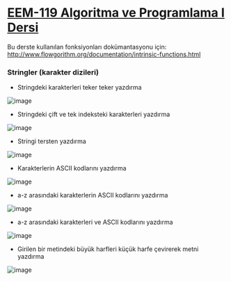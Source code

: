 # [EEM-119 Algoritma ve Programlama I Dersi](../)

Bu derste kullanılan fonksiyonları dokümantasyonu için:   
<http://www.flowgorithm.org/documentation/intrinsic-functions.html>

### Stringler (karakter dizileri)
- Stringdeki karakterleri teker teker yazdırma

![image](./files/05/01.png)


- Stringdeki çift ve tek indeksteki karakterleri yazdırma

![image](./files/05/02.png)


- Stringi tersten yazdırma

![image](./files/05/03.png)


- Karakterlerin ASCII kodlarını  yazdırma

![image](./files/05/04.png)


- a-z arasındaki karakterlerin ASCII kodlarını yazdırma

![image](./files/05/05.png)


- a-z arasındaki karakterleri ve ASCII kodlarını yazdırma

![image](./files/05/06.png)


- Girilen bir metindeki büyük harfleri küçük harfe çevirerek metni yazdırma

![image](./files/05/07.png)





